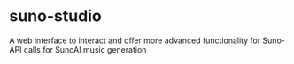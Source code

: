 # suno-studio
A web interface to interact and offer more advanced functionality for Suno-API calls for SunoAI music generation
